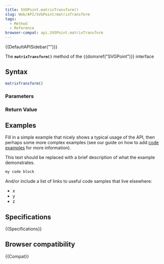 ```yaml
---
title: SVGPoint.matrixTransform()
slug: Web/API/SVGPoint/matrixTransform
tags:
  - Method
  - Reference
browser-compat: api.SVGPoint.matrixTransform
---
```

{{DefaultAPISidebar("")}}

The **`matrixTransform()`** method of the {{domxref("SVGPoint")}} interface 

## Syntax

```js
matrixTransform()
```

### Parameters



### Return Value



## Examples

Fill in a simple example that nicely shows a typical usage of the API, then perhaps some more complex examples (see our guide on how to add [code examples](/en-US/docs/MDN/Contribute/Structures/Code_examples) for more information).

This text should be replaced with a brief description of what the example demonstrates.

```js
my code block
```

And/or include a list of links to useful code samples that live elsewhere:

*   x
*   y
*   z

## Specifications

{{Specifications}}

## Browser compatibility

{{Compat}}

